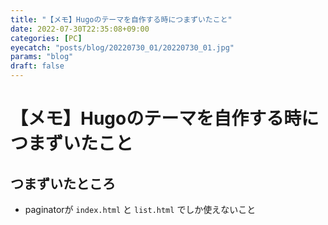 ```yaml
---
title: "【メモ】Hugoのテーマを自作する時につまずいたこと"
date: 2022-07-30T22:35:08+09:00
categories: [PC]
eyecatch: "posts/blog/20220730_01/20220730_01.jpg"
params: "blog"
draft: false
---
```


# 【メモ】Hugoのテーマを自作する時につまずいたこと  

## つまずいたところ  

- paginatorが `index.html` と `list.html` でしか使えないこと  
